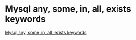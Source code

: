 # Mysql any, some, in, all, exists keywords
[Mysql any, some, in, all, exists keywords](https://aiwithcloud.com/2022/09/16/mysql_any_some_in_all_exists_keywords/)
